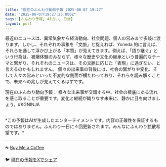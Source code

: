 ```yaml
---
title: "現在のふんわり動向予報 2025-08-07 19:27"
date: "2025-08-07T19:27:25.000Z"
tags: [ふんわり予報, AI占い, 日常]
layout: post
---
```


最近のニュースは、異常気象から経済動向、社会問題、個人の営みまで多岐に渡ります。しかし、それぞれの事象を「文脈」と捉えれば、Yoneda 的に言えば、それらを通して浮かび上がる「本質」が見えてきます。例えば、「語り継ぐ」という行為は、被爆体験のみならず、様々な歴史や文化の継承という普遍的なテーマと繋がり、それぞれのニュースは、その文脈に応じた「表現」に過ぎない、と言えるのかもしれません。  個々の出来事の背後には、社会の繋がりや変化、そして人々の営みといった不変的な側面が横たわっており、それらを読み解くことで、未来への兆しが見えてくるはずです。


現在のふんわり動向予報：
様々な出来事が交錯する中、社会の根底にある流れを感じ取ることが重要です。変化と継続が織りなす未来に、静かに目を向けましょう。#KGNINJA

<br>
*この予報はAIが生成したエンターテイメントです。内容の正確性を保証するものではありません。ふんわり一日に４回更新されます。みんなにふんわり拡散希望です。*

---
☕️ [Buy Me a Coffee](https://www.buymeacoffee.com/kgninja)

🐦 [現在の予報をXでシェア](https://twitter.com/intent/tweet?text=%E7%8F%BE%E5%9C%A8%E3%81%AE%E3%81%B5%E3%82%93%E3%82%8F%E3%82%8A%E4%BA%88%E5%A0%B1%3A%20%E3%80%8C%E6%9C%80%E8%BF%91%E3%81%AE%E3%83%8B%E3%83%A5%E3%83%BC%E3%82%B9%E3%81%AF%E3%80%81%E7%95%B0%E5%B8%B8%E6%B0%97%E8%B1%A1%E3%81%8B%E3%82%89%E7%B5%8C%E6%B8%88%E5%8B%95%E5%90%91%E3%80%81%E7%A4%BE%E4%BC%9A%E5%95%8F%E9%A1%8C%E3%80%81%E5%80%8B%E4%BA%BA%E3%81%AE%E5%96%B6%E3%81%BF%E3%81%BE%E3%81%A7%E5%A4%9A%E5%B2%90%E3%81%AB%E6%B8%A1%E3%82%8A%E3%81%BE%E3%81%99%E3%80%82%E3%80%8D%23KGNINJA%20%E7%B6%9A%E3%81%8D%E3%81%AF%E3%83%96%E3%83%AD%E3%82%B0%E3%81%A7%EF%BC%81%F0%9F%91%87&url=https%3A%2F%2Fkg-ninja.github.io%2FFunwariyoso%2F)
